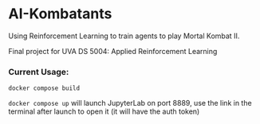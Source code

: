 # AI-Kombatants

Using Reinforcement Learning to train agents to play Mortal Kombat II. 

Final project for UVA DS 5004: Applied Reinforcement Learning


### Current Usage:

`docker compose build`

`docker compose up` will launch JupyterLab on port 8889, use the link in the terminal after launch to open it (it will have the auth token)




